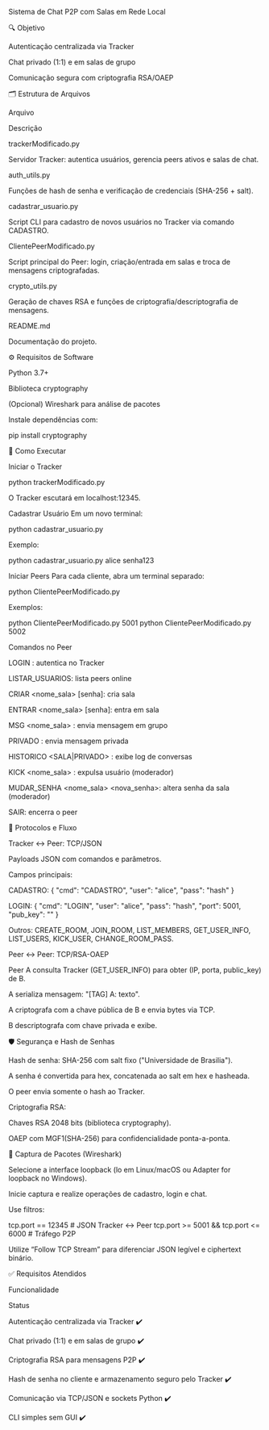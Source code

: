Sistema de Chat P2P com Salas em Rede Local

🔍 Objetivo

Autenticação centralizada via Tracker

Chat privado (1:1) e em salas de grupo

Comunicação segura com criptografia RSA/OAEP

🗂️ Estrutura de Arquivos

Arquivo

Descrição

trackerModificado.py

Servidor Tracker: autentica usuários, gerencia peers ativos e salas de chat.

auth_utils.py

Funções de hash de senha e verificação de credenciais (SHA-256 + salt).

cadastrar_usuario.py

Script CLI para cadastro de novos usuários no Tracker via comando CADASTRO.

ClientePeerModificado.py

Script principal do Peer: login, criação/entrada em salas e troca de mensagens criptografadas.

crypto_utils.py

Geração de chaves RSA e funções de criptografia/descriptografia de mensagens.

README.md

Documentação do projeto.

⚙️ Requisitos de Software

Python 3.7+

Biblioteca cryptography

(Opcional) Wireshark para análise de pacotes

Instale dependências com:

pip install cryptography

🚀 Como Executar

Iniciar o Tracker

python trackerModificado.py

O Tracker escutará em localhost:12345.

Cadastrar Usuário
Em um novo terminal:

python cadastrar_usuario.py <usuario> <senha>

Exemplo:

python cadastrar_usuario.py alice senha123

Iniciar Peers
Para cada cliente, abra um terminal separado:

python ClientePeerModificado.py <porta>

Exemplos:

python ClientePeerModificado.py 5001
python ClientePeerModificado.py 5002

Comandos no Peer

LOGIN <usuario> <senha>: autentica no Tracker

LISTAR_USUARIOS: lista peers online

CRIAR <nome_sala> [senha]: cria sala

ENTRAR <nome_sala> [senha]: entra em sala

MSG <nome_sala> <mensagem>: envia mensagem em grupo

PRIVADO <usuario> <mensagem>: envia mensagem privada

HISTORICO <SALA|PRIVADO> <nome>: exibe log de conversas

KICK <nome_sala> <usuario>: expulsa usuário (moderador)

MUDAR_SENHA <nome_sala> <nova_senha>: altera senha da sala (moderador)

SAIR: encerra o peer

📡 Protocolos e Fluxo

Tracker ↔ Peer: TCP/JSON

Payloads JSON com comandos e parâmetros.

Campos principais:

CADASTRO: { "cmd": "CADASTRO", "user": "alice", "pass": "hash" }

LOGIN: { "cmd": "LOGIN", "user": "alice", "pass": "hash", "port": 5001, "pub_key": "<PEM>" }

Outros: CREATE_ROOM, JOIN_ROOM, LIST_MEMBERS, GET_USER_INFO, LIST_USERS, KICK_USER, CHANGE_ROOM_PASS.

Peer ↔ Peer: TCP/RSA-OAEP

Peer A consulta Tracker (GET_USER_INFO) para obter (IP, porta, public_key) de B.

A serializa mensagem: "[TAG] A: texto".

A criptografa com a chave pública de B e envia bytes via TCP.

B descriptografa com chave privada e exibe.

🛡️ Segurança e Hash de Senhas

Hash de senha: SHA-256 com salt fixo ("Universidade de Brasilia").

A senha é convertida para hex, concatenada ao salt em hex e hasheada.

O peer envia somente o hash ao Tracker.

Criptografia RSA:

Chaves RSA 2048 bits (biblioteca cryptography).

OAEP com MGF1(SHA-256) para confidencialidade ponta-a-ponta.

📝 Captura de Pacotes (Wireshark)

Selecione a interface loopback (lo em Linux/macOS ou Adapter for loopback no Windows).

Inicie captura e realize operações de cadastro, login e chat.

Use filtros:

tcp.port == 12345       # JSON Tracker ↔ Peer
tcp.port >= 5001 && tcp.port <= 6000  # Tráfego P2P

Utilize “Follow TCP Stream” para diferenciar JSON legível e ciphertext binário.

✅ Requisitos Atendidos

Funcionalidade

Status

Autenticação centralizada via Tracker    ✔️

Chat privado (1:1) e em salas de grupo   ✔️

Criptografia RSA para mensagens P2P      ✔️

Hash de senha no cliente e armazenamento seguro pelo Tracker  ✔️

Comunicação via TCP/JSON e sockets Python ✔️

CLI simples sem GUI    ✔️

